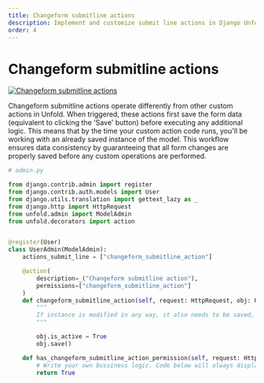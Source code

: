 ```yaml
---
title: Changeform submitline actions
description: Implement and customize submit line actions in Django Unfold's admin detail view, featuring automatic form saving, permission handling, and object-specific operations for streamlined data management.
order: 4
---
```


# Changeform submitline actions

[![Changeform submitline actions](/static/docs/actions/changeform-submitline-actions.webp)](/static/docs/actions/changeform-submitline-actions.webp)

Changeform submitline actions operate differently from other custom actions in Unfold. When triggered, these actions first save the form data (equivalent to clicking the 'Save' button) before executing any additional logic. This means that by the time your custom action code runs, you'll be working with an already saved instance of the model. This workflow ensures data consistency by guaranteeing that all form changes are properly saved before any custom operations are performed.

```python
# admin.py

from django.contrib.admin import register
from django.contrib.auth.models import User
from django.utils.translation import gettext_lazy as _
from django.http import HttpRequest
from unfold.admin import ModelAdmin
from unfold.decorators import action


@register(User)
class UserAdmin(ModelAdmin):
    actions_submit_line = ["changeform_submitline_action"]

    @action(
        description=_("Changeform submitline action"),
        permissions=["changeform_submitline_action"]
    )
    def changeform_submitline_action(self, request: HttpRequest, obj: User):
        """
        If instance is modified in any way, it also needs to be saved, since this handler is invoked after instance is saved.
        """

        obj.is_active = True
        obj.save()

    def has_changeform_submitline_action_permission(self, request: HttpRequest, object_id: Union[str, int]):
        # Write your own bussiness logic. Code below will always display an action.
        return True
```
